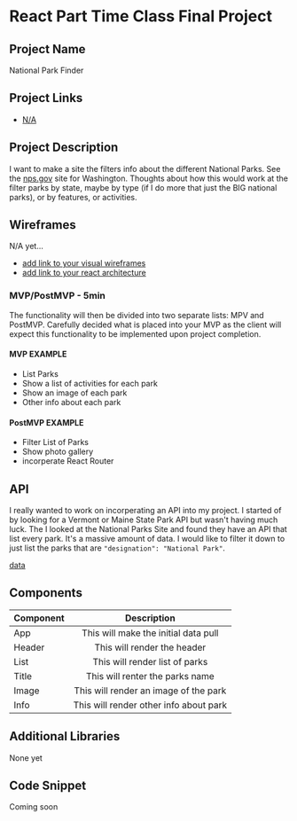 # React Part Time Class Final Project

## Project Name

National Park Finder

## Project Links

- [N/A]()

## Project Description

I want to make a site the filters info about the different National Parks. See the [nps.gov](https://www.nps.gov/state/wa/index.htm) site for Washington. Thoughts about how this would work at the filter parks by state, maybe by type (if I do more that just the BIG national parks), or by features, or activities. 

## Wireframes

N/A yet...

- [add link to your visual wireframes]()
- [add link to your react architecture]()


### MVP/PostMVP - 5min

The functionality will then be divided into two separate lists: MPV and PostMVP.  Carefully decided what is placed into your MVP as the client will expect this functionality to be implemented upon project completion.  

#### MVP EXAMPLE
- List Parks
- Show a list of activities for each park
- Show an image of each park
- Other info about each park

#### PostMVP EXAMPLE

- Filter List of Parks
- Show photo gallery
- incorperate React Router

## API

I really wanted to work on incorperating an API into my project. I started of by looking for a Vermont or Maine State Park API but wasn't having much luck. The I looked at the National Parks Site and found they have an API that list every park. It's a massive amount of data. I would like to filter it down to just list the parks that are ```"designation": "National Park"```.


[data](https://developer.nps.gov/api/v1/parks?api_key=hBz9KsIWoEpxieAaV3pZ1KXeXNPx8mkIpVkbZe8a)

## Components

| Component | Description | 
| --- | :---: |  
| App | This will make the initial data pull 
| Header | This will render the header | 
| List | This will render list of parks |
| Title | This will renter the parks name |
| Image | This will render an image of the park |
| Info | This will render other info about park |


## Additional Libraries
 None yet 

## Code Snippet
Coming soon
